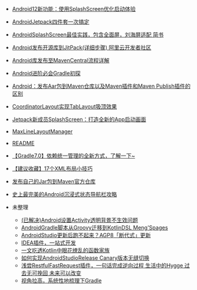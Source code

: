 - [Android12新功能：使用SplashScreen优化启动体验](Android12新功能：使用SplashScreen优化启动体验.md)
- [AndroidJetpack四件套一次搞定](AndroidJetpack四件套一次搞定.md)
- [AndroidSplashScreen最佳实践，包含全面屏，刘海屏适配 简书](AndroidSplashScreen最佳实践，包含全面屏，刘海屏适配-简书.md)
- [Android发布开源库到JitPack(详细步骤) 阿里云开发者社区](Android发布开源库到JitPack(详细步骤)-阿里云开发者社区.md)
- [Android库发布至MavenCentral流程详解](Android库发布至MavenCentral流程详解.md)
- [Android进阶必会Gradle初探](Android进阶必会Gradle初探.md)
- [Android：发布Aar包到Maven仓库以及Maven插件和Maven Publish插件的区别](Android：发布aar包到maven仓库以及maven插件和maven-publish插件的区别.md)
- [CoordinatorLayout实现TabLayout吸顶效果](CoordinatorLayout实现TabLayout吸顶效果.md)
- [Jetpack新成员SplashScreen：打造全新的App启动画面](Jetpack新成员SplashScreen：打造全新的App启动画面.md)
- [MaxLineLayoutManager](MaxLineLayoutManager.md)
- [README](README.md)
- [【Gradle7.0】依赖统一管理的全新方式，了解一下~](【Gradle7.0】依赖统一管理的全新方式，了解一下~.md)
- [【建议收藏】17个XML布局小技巧](【建议收藏】17个XML布局小技巧.md)
- [发布自己的Jar包到Maven官方仓库](发布自己的jar包到Maven官方仓库.md)
- [史上最完美的Android沉浸式状态导航栏攻略](史上最完美的Android沉浸式状态导航栏攻略.md)

- 未整理
  - [(已解决)Android设置Activity透明背景不生效问题](未整理/(已解决)Android设置Activity透明背景不生效问题.md)
  - [AndroidGradle脚本从Groovy迁移到KotlinDSL Meng'Spages](未整理/AndroidGradle脚本从Groovy迁移到KotlinDSL-Meng'spages.md)
  - [AndroidStudio更新后跑不起来？AGP8「断代式」更新](未整理/AndroidStudio更新后跑不起来？AGP8「断代式」更新.md)
  - [IDEA插件，一站式开发](未整理/IDEA插件，一站式开发.md)
  - [一文吃透Kotlin中眼花缭乱的函数家族   ](未整理/一文吃透Kotlin中眼花缭乱的函数家族---.md)
  - [如何实现AndroidStudioRelease Canary版本无缝切换](未整理/如何实现AndroidStudioRelease-Canary版本无缝切换.md)
  - [浅尝RestfulFastRequest插件，一句话完成逆向过程 生活中的Hygge 过去无可挽回 未来可以改变](未整理/浅尝RestfulFastRequest插件，一句话完成逆向过程-生活中的Hygge-过去无可挽回-未来可以改变.md)
  - [视角拉高，系统性地梳理下Gradle](未整理/视角拉高，系统性地梳理下Gradle.md)
